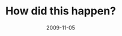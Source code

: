 ---
layout: base.njk
title : 'How did this happen?' 
view_title : 'How did this happen?' 
year : '2009' 
date : '2009-11-05' 
img_file : '/drawing/howdidthishappen.png' 
html_file : 'howdidthishappen' 
next_html : 'donttemptmeimsohungry.html' 
year_order : '253' 
permalink : "title/{{html_file}}.html"
---